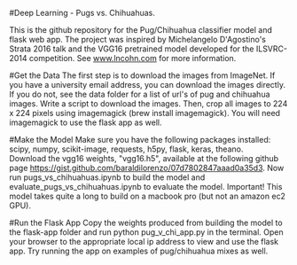 #Deep Learning - Pugs vs. Chihuahuas.

This is the github repository for the Pug/Chihuahua classifier model and flask web app.
The project was inspired by Michelangelo D'Agostino's Strata 2016 talk and the VGG16 pretrained model developed for the ILSVRC-2014 competition. See www.lncohn.com for more information.

#Get the Data
The first step is to download the images from ImageNet.  If you have a university email address, you can download the images directly.  
If you do not, see the data folder for a list of url's of pug and chihuahua images. Write a script to download the images.  Then, crop all images to 224 x 224 pixels using imagemagick (brew install imagemagick). You will need imagemagick to use the flask app as well.  

#Make the Model
Make sure you have the following packages installed: scipy, numpy, scikit-image, requests, h5py, flask, keras, theano.   
Download the vgg16 weights, "vgg16.h5", available at the following github page https://gist.github.com/baraldilorenzo/07d7802847aaad0a35d3. Now run pugs_vs_chihuahuas.ipynb to build the model and evaluate_pugs_vs_chihuahuas.ipynb to evaluate the model. Important! This model takes quite a long to build on a macbook pro (but not an amazon ec2 GPU). 

#Run the Flask App
Copy the weights produced from building the model to the flask-app folder and run python pug_v_chi_app.py in the terminal.
Open your browser to the appropriate local ip address to view and use the flask app.  Try running the app on examples of pug/chihuahua 
mixes as well.